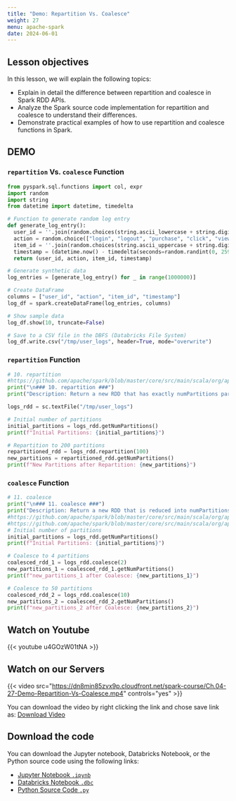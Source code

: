 ```yaml
---
title: "Demo: Repartition Vs. Coalesce"
weight: 27
menu: apache-spark
date: 2024-06-01
---
```


## Lesson objectives

In this lesson, we will explain the following topics:
- Explain in detail the difference between repartition and coalesce in Spark RDD APIs.
- Analyze the Spark source code implementation for repartition and coalesce to understand their differences.
- Demonstrate practical examples of how to use repartition and coalesce functions in Spark.

## DEMO

### `repartition` Vs. `coalesce` Function

```python
from pyspark.sql.functions import col, expr
import random
import string
from datetime import datetime, timedelta

# Function to generate random log entry
def generate_log_entry():
  user_id = ''.join(random.choices(string.ascii_lowercase + string.digits, k=8))
  action = random.choice(["login", "logout", "purchase", "click", "view"])
  item_id = ''.join(random.choices(string.ascii_uppercase + string.digits, k=5))
  timestamp = (datetime.now() - timedelta(seconds=random.randint(0, 2592000))).strftime("%Y-%m-%d %H:%M:%S")
  return (user_id, action, item_id, timestamp)

# Generate synthetic data
log_entries = [generate_log_entry() for _ in range(1000000)]

# Create DataFrame
columns = ["user_id", "action", "item_id", "timestamp"]
log_df = spark.createDataFrame(log_entries, columns)

# Show sample data
log_df.show(10, truncate=False)

# Save to a CSV file in the DBFS (Databricks File System)
log_df.write.csv("/tmp/user_logs", header=True, mode="overwrite")

```

### `repartition` Function

```python
# 10. repartition
#https://github.com/apache/spark/blob/master/core/src/main/scala/org/apache/spark/rdd/RDD.scala#L480
print("\n### 10. repartition ###")
print("Description: Return a new RDD that has exactly numPartitions partitions.")

logs_rdd = sc.textFile("/tmp/user_logs")

# Initial number of partitions
initial_partitions = logs_rdd.getNumPartitions()
print(f"Initial Partitions: {initial_partitions}")

# Repartition to 200 partitions
repartitioned_rdd = logs_rdd.repartition(100)
new_partitions = repartitioned_rdd.getNumPartitions()
print(f"New Partitions after Repartition: {new_partitions}")

```

### `coalesce` Function

```python
# 11. coalesce
print("\n### 11. coalesce ###")
print("Description: Return a new RDD that is reduced into numPartitions partitions.")
#https://github.com/apache/spark/blob/master/core/src/main/scala/org/apache/spark/rdd/RDD.scala#L506
#https://github.com/apache/spark/blob/master/core/src/main/scala/org/apache/spark/rdd/CoalescedRDD.scala
# Initial number of partitions
initial_partitions = logs_rdd.getNumPartitions()
print(f"Initial Partitions: {initial_partitions}")

# Coalesce to 4 partitions
coalesced_rdd_1 = logs_rdd.coalesce(2)
new_partitions_1 = coalesced_rdd_1.getNumPartitions()
print(f"new_partitions_1 after Coalesce: {new_partitions_1}")

# Coalesce to 50 partitions
coalesced_rdd_2 = logs_rdd.coalesce(10)
new_partitions_2 = coalesced_rdd_2.getNumPartitions()
print(f"new_partitions_2 after Coalesce: {new_partitions_2}")

```


## Watch on Youtube

{{< youtube u4GOzW01tNA >}}

## Watch on our Servers

{{< video src="https://dn8min85zvx9p.cloudfront.net/spark-course/Ch.04-27-Demo-Repartition-Vs-Coalesce.mp4" controls="yes" >}}

You can download the video by right clicking the link and chose save link as: [Download Video](https://dn8min85zvx9p.cloudfront.net/spark-course/Ch.04-27-Demo-Repartition-Vs-Coalesce.mp4)


## Download the code

You can download the Jupyter notebook, Databricks Notebook, or the Python source code using the following links:

- [Jupyter Notebook `.ipynb`](https://dn8min85zvx9p.cloudfront.net/spark-course/Code/27-repartition-vs-coalesce/repartition-vs-coalesce.ipynb)
- [Databricks Notebook `.dbc`](https://dn8min85zvx9p.cloudfront.net/spark-course/Code/27-repartition-vs-coalesce/repartition-vs-coalesce.dbc)
- [Python Source Code `.py`](https://dn8min85zvx9p.cloudfront.net/spark-course/Code/27-repartition-vs-coalesce/repartition-vs-coalesce.py)
